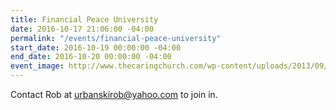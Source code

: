 ```yaml
---
title: Financial Peace University
date: 2016-10-17 21:06:00 -04:00
permalink: "/events/financial-peace-university"
start_date: 2016-10-19 00:00:00 -04:00
end_date: 2016-10-20 00:00:00 -04:00
event_image: http://www.thecaringchurch.com/wp-content/uploads/2013/09/Financial-Peace-University-Home-Page-Event.png
---
```


Contact Rob at urbanskirob@yahoo.com to join in.